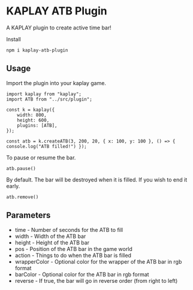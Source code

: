 # KAPLAY ATB Plugin
A KAPLAY plugin to create active time bar!

Install
```
npm i kaplay-atb-plugin
```

## Usage
Import the plugin into your kaplay game.
```
import kaplay from "kaplay";
import ATB from "../src/plugin";

const k = kaplay({
    width: 800,
    height: 600,
    plugins: [ATB],
});

const atb = k.createATB(3, 200, 20, { x: 100, y: 100 }, () => { console.log("ATB filled!") });
```

To pause or resume the bar.
```
atb.pause()
```

By default. The bar will be destroyed when it is filled. If you wish to end it early.
```
atb.remove()
```

## Parameters
* time - Number of seconds for the ATB to fill
* width - Width of the ATB bar
* height - Height of the ATB bar
* pos - Position of the ATB bar in the game world
* action - Things to do when the ATB bar is filled
* wrapperColor - Optional color for the wrapper of the ATB bar in rgb format
* barColor - Optional color for the ATB bar in rgb format
* reverse - If true, the bar will go in reverse order (from right to left)
